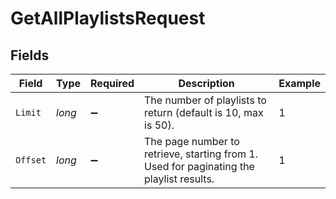# GetAllPlaylistsRequest


## Fields

| Field                                                                                   | Type                                                                                    | Required                                                                                | Description                                                                             | Example                                                                                 |
| --------------------------------------------------------------------------------------- | --------------------------------------------------------------------------------------- | --------------------------------------------------------------------------------------- | --------------------------------------------------------------------------------------- | --------------------------------------------------------------------------------------- |
| `Limit`                                                                                 | *long*                                                                                  | :heavy_minus_sign:                                                                      | The number of playlists to return (default is 10, max is 50).                           | 1                                                                                       |
| `Offset`                                                                                | *long*                                                                                  | :heavy_minus_sign:                                                                      | The page number to retrieve, starting from 1. Used for paginating the playlist results. | 1                                                                                       |